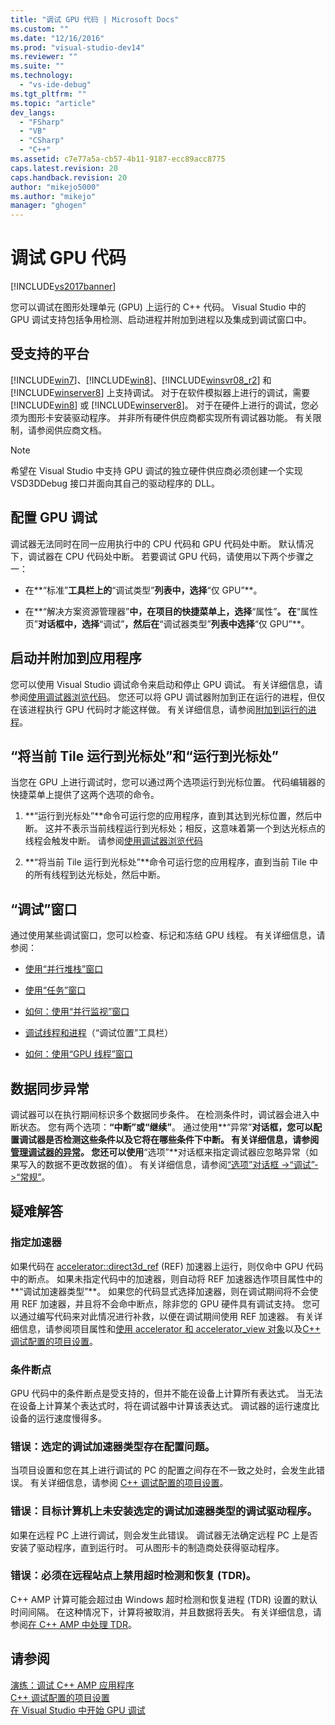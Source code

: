 ```yaml
---
title: "调试 GPU 代码 | Microsoft Docs"
ms.custom: ""
ms.date: "12/16/2016"
ms.prod: "visual-studio-dev14"
ms.reviewer: ""
ms.suite: ""
ms.technology: 
  - "vs-ide-debug"
ms.tgt_pltfrm: ""
ms.topic: "article"
dev_langs: 
  - "FSharp"
  - "VB"
  - "CSharp"
  - "C++"
ms.assetid: c7e77a5a-cb57-4b11-9187-ecc89acc8775
caps.latest.revision: 20
caps.handback.revision: 20
author: "mikejo5000"
ms.author: "mikejo"
manager: "ghogen"
---
```

# 调试 GPU 代码
[!INCLUDE[vs2017banner](../code-quality/includes/vs2017banner.md)]

您可以调试在图形处理单元 \(GPU\) 上运行的 C\+\+ 代码。  Visual Studio 中的 GPU 调试支持包括争用检测、启动进程并附加到进程以及集成到调试窗口中。  
  
## 受支持的平台  
 [!INCLUDE[win7](../debugger/includes/win7_md.md)]、[!INCLUDE[win8](../debugger/includes/win8_md.md)]、[!INCLUDE[winsvr08_r2](../debugger/includes/winsvr08_r2_md.md)] 和 [!INCLUDE[winserver8](../debugger/includes/winserver8_md.md)] 上支持调试。  对于在软件模拟器上进行的调试，需要 [!INCLUDE[win8](../debugger/includes/win8_md.md)] 或 [!INCLUDE[winserver8](../debugger/includes/winserver8_md.md)]。  对于在硬件上进行的调试，您必须为图形卡安装驱动程序。  并非所有硬件供应商都实现所有调试器功能。  有关限制，请参阅供应商文档。  
  
> [!NOTE]
>  希望在 Visual Studio 中支持 GPU 调试的独立硬件供应商必须创建一个实现 VSD3DDebug 接口并面向其自己的驱动程序的 DLL。  
  
## 配置 GPU 调试  
 调试器无法同时在同一应用执行中的 CPU 代码和 GPU 代码处中断。  默认情况下，调试器在 CPU 代码处中断。  若要调试 GPU 代码，请使用以下两个步骤之一：  
  
-   在**“标准”**工具栏上的**“调试类型”**列表中，选择**“仅 GPU”**。  
  
-   在**“解决方案资源管理器”**中，在项目的快捷菜单上，选择**“属性”**。  在**“属性页”**对话框中，选择**“调试”**，然后在**“调试器类型”**列表中选择**“仅 GPU”**。  
  
## 启动并附加到应用程序  
 您可以使用 Visual Studio 调试命令来启动和停止 GPU 调试。  有关详细信息，请参阅[使用调试器浏览代码](../debugger/navigating-through-code-with-the-debugger.md)。  您还可以将 GPU 调试器附加到正在运行的进程，但仅在该进程执行 GPU 代码时才能这样做。  有关详细信息，请参阅[附加到运行的进程](../debugger/attach-to-running-processes-with-the-visual-studio-debugger.md)。  
  
## “将当前 Tile 运行到光标处”和“运行到光标处”  
 当您在 GPU 上进行调试时，您可以通过两个选项运行到光标位置。  代码编辑器的快捷菜单上提供了这两个选项的命令。  
  
1.  **“运行到光标处”**命令可运行您的应用程序，直到其达到光标位置，然后中断。  这并不表示当前线程运行到光标处；相反，这意味着第一个到达光标点的线程会触发中断。  请参阅[使用调试器浏览代码](../debugger/navigating-through-code-with-the-debugger.md)  
  
2.  **“将当前 Tile 运行到光标处”**命令可运行您的应用程序，直到当前 Tile 中的所有线程到达光标处，然后中断。  
  
## “调试”窗口  
 通过使用某些调试窗口，您可以检查、标记和冻结 GPU 线程。  有关详细信息，请参阅：  
  
-   [使用“并行堆栈”窗口](../debugger/using-the-parallel-stacks-window.md)  
  
-   [使用“任务”窗口](../debugger/using-the-tasks-window.md)  
  
-   [如何：使用“并行监视”窗口](../debugger/how-to-use-the-parallel-watch-window.md)  
  
-   [调试线程和进程](../debugger/debug-threads-and-processes.md)（“调试位置”工具栏）  
  
-   [如何：使用“GPU 线程”窗口](../Topic/How%20to:%20Use%20the%20GPU%20Threads%20Window.md)  
  
## 数据同步异常  
 调试器可以在执行期间标识多个数据同步条件。  在检测条件时，调试器会进入中断状态。  您有两个选项：**“中断”**或**“继续”**。  通过使用**“异常”**对话框，您可以配置调试器是否检测这些条件以及它将在哪些条件下中断。  有关详细信息，请参阅[管理调试器的异常](../debugger/managing-exceptions-with-the-debugger.md)。  您还可以使用**“选项”**对话框来指定调试器应忽略异常（如果写入的数据不更改数据的值）。  有关详细信息，请参阅[“选项”对话框 \-\>“调试”\-\>“常规”](../debugger/general-debugging-options-dialog-box.md)。  
  
## 疑难解答  
  
### 指定加速器  
 如果代码在 [accelerator::direct3d\_ref](../Topic/accelerator::direct3d_ref%20Data%20Member.md) \(REF\) 加速器上运行，则仅命中 GPU 代码中的断点。  如果未指定代码中的加速器，则自动将 REF 加速器选作项目属性中的**“调试加速器类型”**。  如果您的代码显式选择加速器，则在调试期间将不会使用 REF 加速器，并且将不会命中断点，除非您的 GPU 硬件具有调试支持。  您可以通过编写代码来对此情况进行补救，以便在调试期间使用 REF 加速器。  有关详细信息，请参阅项目属性和[使用 accelerator 和 accelerator\_view 对象](/visual-cpp/parallel/amp/using-accelerator-and-accelerator-view-objects)以及[C\+\+ 调试配置的项目设置](../debugger/project-settings-for-a-cpp-debug-configuration.md)。  
  
### 条件断点  
 GPU 代码中的条件断点是受支持的，但并不能在设备上计算所有表达式。  当无法在设备上计算某个表达式时，将在调试器中计算该表达式。  调试器的运行速度比设备的运行速度慢得多。  
  
### 错误：选定的调试加速器类型存在配置问题。  
 当项目设置和您在其上进行调试的 PC 的配置之间存在不一致之处时，会发生此错误。  有关详细信息，请参阅 [C\+\+ 调试配置的项目设置](../debugger/project-settings-for-a-cpp-debug-configuration.md)。  
  
### 错误：目标计算机上未安装选定的调试加速器类型的调试驱动程序。  
 如果在远程 PC 上进行调试，则会发生此错误。  调试器无法确定远程 PC 上是否安装了驱动程序，直到运行时。  可从图形卡的制造商处获得驱动程序。  
  
### 错误：必须在远程站点上禁用超时检测和恢复 \(TDR\)。  
 C\+\+ AMP 计算可能会超过由 Windows 超时检测和恢复进程 \(TDR\) 设置的默认时间间隔。  在这种情况下，计算将被取消，并且数据将丢失。  有关详细信息，请参阅[在 C\+\+ AMP 中处理 TDR](http://go.microsoft.com/fwlink/p/?LinkId=249154)。  
  
## 请参阅  
 [演练：调试 C\+\+ AMP 应用程序](../Topic/Walkthrough:%20Debugging%20a%20C++%20AMP%20Application.md)   
 [C\+\+ 调试配置的项目设置](../debugger/project-settings-for-a-cpp-debug-configuration.md)   
 [在 Visual Studio 中开始 GPU 调试](http://go.microsoft.com/fwlink/p/?LinkId=255381)